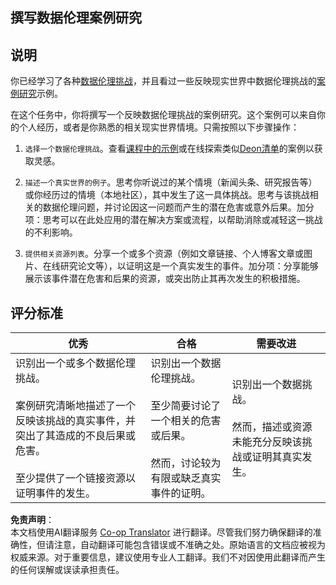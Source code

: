 <!--
CO_OP_TRANSLATOR_METADATA:
{
  "original_hash": "b588c0fc73014f52520c666efc3e0cc3",
  "translation_date": "2025-08-25T16:49:12+00:00",
  "source_file": "1-Introduction/02-ethics/assignment.md",
  "language_code": "zh"
}
-->
## 撰写数据伦理案例研究

## 说明

你已经学习了各种[数据伦理挑战](README.md#2-ethics-challenges)，并且看过一些反映现实世界中数据伦理挑战的[案例研究](README.md#3-case-studies)示例。

在这个任务中，你将撰写一个反映数据伦理挑战的案例研究。这个案例可以来自你的个人经历，或者是你熟悉的相关现实世界情境。只需按照以下步骤操作：

1. `选择一个数据伦理挑战`。查看[课程中的示例](README.md#2-ethics-challenges)或在线探索类似[Deon清单](https://deon.drivendata.org/examples/)的案例以获取灵感。

2. `描述一个真实世界的例子`。思考你听说过的某个情境（新闻头条、研究报告等）或你经历过的情境（本地社区），其中发生了这一具体挑战。思考与该挑战相关的数据伦理问题，并讨论因这一问题而产生的潜在危害或意外后果。加分项：思考可以在此处应用的潜在解决方案或流程，以帮助消除或减轻这一挑战的不利影响。

3. `提供相关资源列表`。分享一个或多个资源（例如文章链接、个人博客文章或图片、在线研究论文等），以证明这是一个真实发生的事件。加分项：分享能够展示该事件潜在危害和后果的资源，或突出防止其再次发生的积极措施。



## 评分标准

优秀 | 合格 | 需要改进
--- | --- | -- |
识别出一个或多个数据伦理挑战。<br/><br/>案例研究清晰地描述了一个反映该挑战的真实事件，并突出了其造成的不良后果或危害。<br/><br/>至少提供了一个链接资源以证明事件的发生。 | 识别出一个数据伦理挑战。<br/><br/>至少简要讨论了一个相关的危害或后果。<br/><br/>然而，讨论较为有限或缺乏真实事件的证明。 | 识别出一个数据挑战。<br/><br/>然而，描述或资源未能充分反映该挑战或证明其真实发生。 |

**免责声明**：  
本文档使用AI翻译服务 [Co-op Translator](https://github.com/Azure/co-op-translator) 进行翻译。尽管我们努力确保翻译的准确性，但请注意，自动翻译可能包含错误或不准确之处。原始语言的文档应被视为权威来源。对于重要信息，建议使用专业人工翻译。我们不对因使用此翻译而产生的任何误解或误读承担责任。